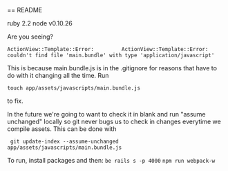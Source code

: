 == README

ruby 2.2
node v0.10.26

Are you seeing?
```
ActionView::Template::Error:         ActionView::Template::Error: couldn't find file 'main.bundle' with type 'application/javascript'
```

This is because main.bundle.js is in the .gitignore for reasons that have to do with it changing all the time. Run

```
touch app/assets/javascripts/main.bundle.js
```
to fix.

In the future we're going to want to check it in blank and run "assume unchanged" locally so git never bugs us to check in changes everytime we compile assets. This can be done with

```
 git update-index --assume-unchanged app/assets/javascripts/main.bundle.js
```

To run, install packages and then:
`be rails s -p 4000`
`npm run webpack-w`
